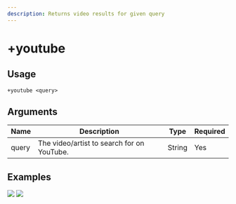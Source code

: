 ```yaml
---
description: Returns video results for given query
---
```


# +youtube

## Usage

```
+youtube <query>
```

## Arguments

| Name  | Description                                | Type   | Required |
| ----- | ------------------------------------------ | ------ | -------- |
| query | The video/artist to search for on YouTube. | String | Yes      |

## Examples

![](https://user-images.githubusercontent.com/111157596/201959201-20d634c1-13d5-4d7b-a6ef-64760ee0c53f.png) ![](https://user-images.githubusercontent.com/111157596/201959212-446fcf6c-947c-4c4c-a630-3904fcdc1fb8.png)
